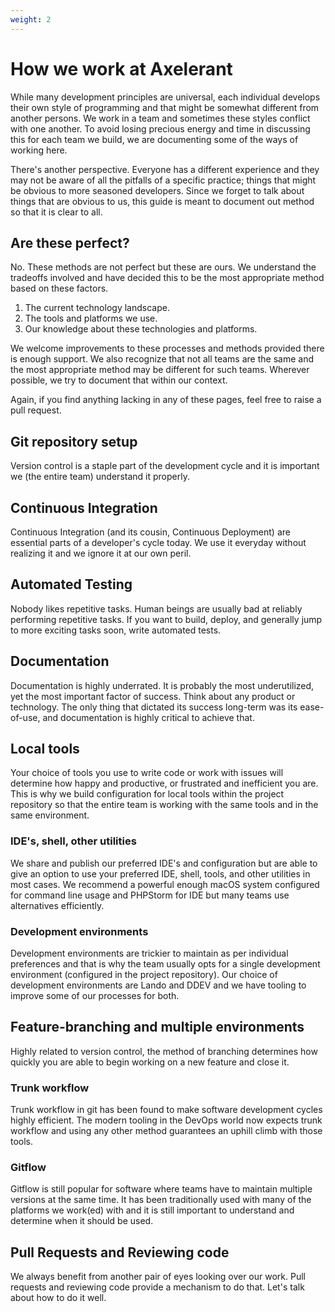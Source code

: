 ```yaml
---
weight: 2
---
```


# How we work at Axelerant

While many development principles are universal, each individual develops their own style of programming and that might be somewhat different from another persons. We work in a team and sometimes these styles conflict with one another. To avoid losing precious energy and time in discussing this for each team we build, we are documenting some of the ways of working here.

There's another perspective. Everyone has a different experience and they may not be aware of all the pitfalls of a specific practice; things that might be obvious to more seasoned developers. Since we forget to talk about things that are obvious to us, this guide is meant to document out method so that it is clear to all.

## Are these perfect?

No. These methods are not perfect but these are ours. We understand the tradeoffs involved and have decided this to be the most appropriate method based on these factors.

1. The current technology landscape.
1. The tools and platforms we use.
1. Our knowledge about these technologies and platforms.

We welcome improvements to these processes and methods provided there is enough support. We also recognize that not all teams are the same and the most appropriate method may be different for such teams. Wherever possible, we try to document that within our context.

Again, if you find anything lacking in any of these pages, feel free to raise a pull request.

## Git repository setup

Version control is a staple part of the development cycle and it is important we (the entire team) understand it properly.

## Continuous Integration

Continuous Integration (and its cousin, Continuous Deployment) are essential parts of a developer's cycle today. We use it everyday without realizing it and we ignore it at our own peril.

## Automated Testing

Nobody likes repetitive tasks. Human beings are usually bad at reliably performing repetitive tasks. If you want to build, deploy, and generally jump to more exciting tasks soon, write automated tests.

## Documentation

Documentation is highly underrated. It is probably the most underutilized, yet the most important factor of success. Think about any product or technology. The only thing that dictated its success long-term was its ease-of-use, and documentation is highly critical to achieve that.

## Local tools

Your choice of tools you use to write code or work with issues will determine how happy and productive, or frustrated and inefficient you are. This is why we build configuration for local tools within the project repository so that the entire team is working with the same tools and in the same environment.

### IDE's, shell, other utilities

We share and publish our preferred IDE's and configuration but are able to give an option to use your preferred IDE, shell, tools, and other utilities in most cases. We recommend a powerful enough macOS system configured for command line usage and PHPStorm for IDE but many teams use alternatives efficiently.

### Development environments

Development environments are trickier to maintain as per individual preferences and that is why the team usually opts for a single development environment (configured in the project repository). Our choice of development environments are Lando and DDEV and we have tooling to improve some of our processes for both.

## Feature-branching and multiple environments

Highly related to version control, the method of branching determines how quickly you are able to begin working on a new feature and close it.

### Trunk workflow

Trunk workflow in git has been found to make software development cycles highly efficient. The modern tooling in the DevOps world now expects trunk workflow and using any other method guarantees an uphill climb with those tools.

### Gitflow

Gitflow is still popular for software where teams have to maintain multiple versions at the same time. It has been traditionally used with many of the platforms we work(ed) with and it is still important to understand and determine when it should be used.

## Pull Requests and Reviewing code

We always benefit from another pair of eyes looking over our work. Pull requests and reviewing code provide a mechanism to do that. Let's talk about how to do it well.
